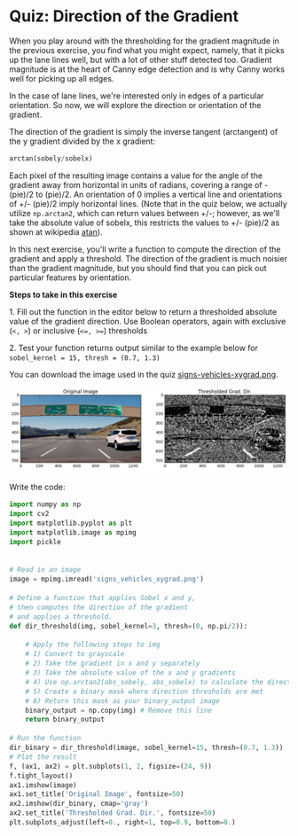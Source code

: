 # Quiz: Direction of the Gradient

When you play around with the thresholding for the gradient magnitude in the previous exercise, you find what you might expect, namely, that it picks up the lane lines well, but with a lot of other stuff detected too. Gradient magnitude is at the heart of Canny edge detection and is why Canny works well for picking up all edges.

In the case of lane lines, we're interested only in edges of a particular orientation. So now, we will explore the direction or orientation of the gradient.

The direction of the gradient is simply the inverse tangent (arctangent) of the y gradient divided by the x gradient:

~~~python
arctan(sobely/sobelx)
~~~

Each pixel of the resulting image contains a value for the angle of the gradient away from horizontal in units of radians, covering a range of -(pie)/2 to (pie)/2. An orientation of 0 implies a vertical line and orientations of +/- (pie)/2 imply horizontal lines. (Note that in the quiz below, we actually utilize `np.arctan2`, which can return values between +/-; however, as we'll take the absolute value of sobelx, this restricts the values to +/- (pie)/2 as shown at wikipedia [atan](http://sen.wikipedia.org/wiki/Atan2)).

In this next exercise, you'll write a function to compute the direction of the gradient and apply a threshold. The direction of the gradient is much noisier than the gradient magnitude, but you should find that you can pick out particular features by orientation.

**Steps to take in this exercise**

1\. Fill out the function in the editor below to return a thresholded absolute value of the gradient direction. Use Boolean operators, again with exclusive (`<, >`) or inclusive (`<=, >=`) thresholds

2\. Test your function returns output similar to the example below for `sobel_kernel = 15, thresh = (0.7, 1.3)`

You can download the image used in the quiz [signs-vehicles-xygrad.png](../../images/signs-vehicles-xygrad.png).

![thresh-grad-dir-example](../../images/thresh-grad-dir-example.jpg)

Write the code:

~~~python
import numpy as np
import cv2
import matplotlib.pyplot as plt
import matplotlib.image as mpimg
import pickle


# Read in an image
image = mpimg.imread('signs_vehicles_xygrad.png')

# Define a function that applies Sobel x and y, 
# then computes the direction of the gradient
# and applies a threshold.
def dir_threshold(img, sobel_kernel=3, thresh=(0, np.pi/2)):
    
    # Apply the following steps to img
    # 1) Convert to grayscale
    # 2) Take the gradient in x and y separately
    # 3) Take the absolute value of the x and y gradients
    # 4) Use np.arctan2(abs_sobely, abs_sobelx) to calculate the direction of the gradient 
    # 5) Create a binary mask where direction thresholds are met
    # 6) Return this mask as your binary_output image
    binary_output = np.copy(img) # Remove this line
    return binary_output
    
# Run the function
dir_binary = dir_threshold(image, sobel_kernel=15, thresh=(0.7, 1.3))
# Plot the result
f, (ax1, ax2) = plt.subplots(1, 2, figsize=(24, 9))
f.tight_layout()
ax1.imshow(image)
ax1.set_title('Original Image', fontsize=50)
ax2.imshow(dir_binary, cmap='gray')
ax2.set_title('Thresholded Grad. Dir.', fontsize=50)
plt.subplots_adjust(left=0., right=1, top=0.9, bottom=0.)
~~~
